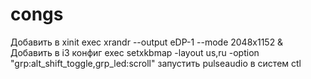 # congs 
Добавить в xinit exec xrandr --output eDP-1 --mode 2048x1152 & 
Добавить в i3 конфиг exec  setxkbmap -layout us,ru -option "grp:alt_shift_toggle,grp_led:scroll"
запустить pulseaudio в систем ctl 
